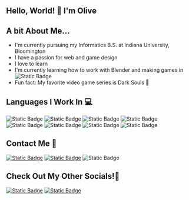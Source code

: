 ## Hello, World! 👋 I'm Olive

## A bit About Me...
- I'm currently pursuing my Informatics B.S. at Indiana University, Bloomington
- I have a passion for web and game design
- I love to learn
- I'm currently learning how to work with Blender and making games in ![Static Badge](https://img.shields.io/badge/UnrealEngine-black?style=for-the-badge&logo=unrealengine)
- Fun fact: My favorite video game series is Dark Souls 🐺

## Languages I Work In 💻
![Static Badge](https://img.shields.io/badge/Python-blue?style=for-the-badge&logo=python&logoColor=yellow) ![Static Badge](https://img.shields.io/badge/Javascript-black?style=for-the-badge&logo=javascript&logoColor=yellow) ![Static Badge](https://img.shields.io/badge/latex-%23008080?style=for-the-badge&logo=latex&logoColor=white) ![Static Badge](https://img.shields.io/badge/Java-red?style=for-the-badge&logo=java&logoColor=white) ![Static Badge](https://img.shields.io/badge/c-blue?style=for-the-badge&logo=c&logoColor=white) ![Static Badge](https://img.shields.io/badge/C%23-purple?style=for-the-badge&logoColor=white) ![Static Badge](https://img.shields.io/badge/HTML-%23E34F26?style=for-the-badge&logo=html5&logoColor=white) ![Static Badge](https://img.shields.io/badge/CSS-%23663399?style=for-the-badge&logo=css&logoColor=white)


## Contact Me 📨
[![Static Badge](https://img.shields.io/badge/Gmail-white?style=for-the-badge&logo=gmail&logoColor=red=mailto:olivebel04@gmail.com?subject=[Github])](mailto:olivebel04@gmail.com) [![Static Badge](https://img.shields.io/badge/Outlook-blue?style=for-the-badge)](mailto:olibelch@iu.edu) ![Static Badge](https://img.shields.io/badge/discord-olibe-gray?style=for-the-badge&logo=discord&logoColor=white&labelColor=%235865F2)

## Check Out My Other Socials!📲
[![Static Badge](https://img.shields.io/badge/instagram-%23FF0069?style=for-the-badge&logo=instagram&logoColor=white)](https://www.instagram.com/olivebelcher_/) [![Static Badge](https://img.shields.io/badge/linkedin-blue?style=for-the-badge&logo=linkedin&logoColor=white)](https://www.linkedin.com/in/olive-belcher-37704820a/)












<!--
**0lib3/0lib3** is a ✨ _special_ ✨ repository because its `README.md` (this file) appears on your GitHub profile.

Here are some ideas to get you started:

- 🔭 I’m currently working on ...
- 🌱 I’m currently learning ...
- 👯 I’m looking to collaborate on ...
- 🤔 I’m looking for help with ...
- 💬 Ask me about ...
- 📫 How to reach me: ...
- 😄 Pronouns: ...
- ⚡ Fun fact: ...
-->
